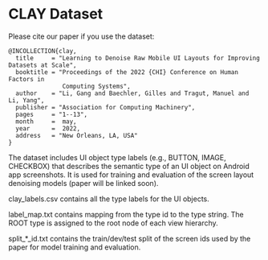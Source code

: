 # CLAY Dataset

Please cite our paper if you use the dataset:

```
@INCOLLECTION{clay,
  title     = "Learning to Denoise Raw Mobile UI Layouts for Improving Datasets at Scale",
  booktitle = "Proceedings of the 2022 {CHI} Conference on Human Factors in
               Computing Systems",
  author    = "Li, Gang and Baechler, Gilles and Tragut, Manuel and Li, Yang",
  publisher = "Association for Computing Machinery",
  pages     = "1--13",
  month     =  may,
  year      =  2022,
  address   = "New Orleans, LA, USA"
}
```

The dataset includes UI object type labels (e.g., BUTTON, IMAGE, CHECKBOX) that describes the semantic type of an UI object on Android app screenshots. It is used for training and evaluation of the screen layout denoising models (paper will be linked soon).

clay_labels.csv contains all the type labels for the UI objects.

label_map.txt contains mapping from the type id to the type string. The ROOT type is assigned to the root node of each view hierarchy.

split_*_id.txt contains the train/dev/test split of the screen ids used by the paper for model training and evaluation.
